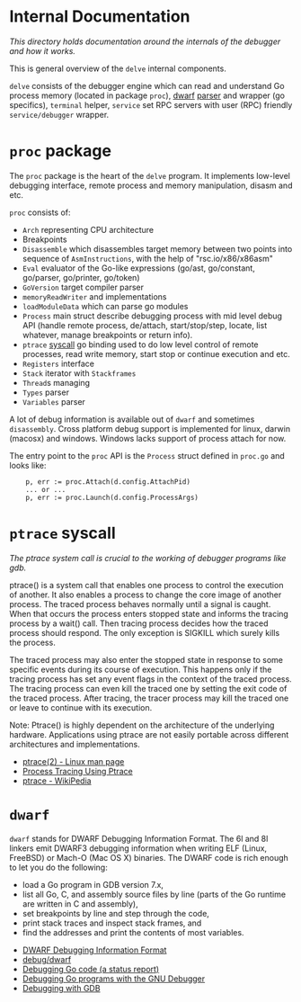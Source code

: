 # Internal Documentation

_This directory holds documentation around the internals of the debugger and how it works._

This is general overview of the `delve` internal components.

`delve` consists of the debugger engine which can read and understand Go process memory (located
in package `proc`), [dwarf](http://dwarfstd.org/doc/dwarf-2.0.0.pdf) 
[parser](https://golang.org/pkg/debug/dwarf/) and wrapper (go specifics), `terminal` helper,
`service` set RPC servers with user (RPC) friendly `service/debugger` wrapper.

# `proc` package

The `proc` package is the heart of the `delve` program. It implements low-level debugging interface,
remote process and memory manipulation, disasm and etc.

`proc` consists of:

- `Arch` representing CPU architecture
- Breakpoints
- `Disassemble` which disassembles target memory between two points into sequence of `AsmInstructions`,
  with the help of "rsc.io/x86/x86asm"
- `Eval` evaluator of the Go-like expressions (go/ast, go/constant, go/parser, go/printer, go/token)
- `GoVersion` target compiler parser
- `memoryReadWriter` and implementations
- `loadModuleData` which can parse go modules
- `Process` main struct describe debugging process with mid level debug API (handle remote process, de/attach, 
  start/stop/step, locate, list whatever, manage breakpoints or return info).
- `ptrace` [syscall](http://tldp.org/LDP/LG/issue81/sandeep.html) go binding used to do low level 
  control of remote processes, read write memory, start stop or continue execution and etc.
- `Registers` interface
- `Stack` iterator with `Stackframes`
- `Thread`s managing
- `Types` parser
- `Variables` parser

A lot of debug information is available out of `dwarf` and sometimes `disassembly`. Cross platform 
debug support is implemented for linux, darwin (macosx) and windows. Windows lacks support of process
attach for now.

The entry point to the `proc` API is the `Process` struct defined in `proc.go` and looks like:

        p, err := proc.Attach(d.config.AttachPid)
        ... or ...
        p, err := proc.Launch(d.config.ProcessArgs)

# `ptrace` syscall

_The ptrace system call is crucial to the working of debugger programs like gdb._

ptrace() is a system call that enables one process to control the execution of another. 
It also enables a process to change the core image of another process. The traced process behaves normally 
until a signal is caught. When that occurs the process enters stopped state and informs the tracing 
process by a wait() call. Then tracing process decides how the traced process should respond. 
The only exception is SIGKILL which surely kills the process.

The traced process may also enter the stopped state in response to some specific events during 
its course of execution. This happens only if the tracing process has set any event flags in 
the context of the traced process. The tracing process can even kill the traced one by setting 
the exit code of the traced process. After tracing, the tracer process may kill the traced one 
or leave to continue with its execution.

Note: Ptrace() is highly dependent on the architecture of the underlying hardware. 
Applications using ptrace are not easily portable across different architectures and implementations.

* [ptrace(2) - Linux man page](https://linux.die.net/man/2/ptrace)
* [Process Tracing Using Ptrace](http://tldp.org/LDP/LG/issue81/sandeep.html)
* [ptrace - WikiPedia](https://en.wikipedia.org/wiki/Ptrace)

# `dwarf` 

`dwarf` stands for DWARF Debugging Information Format. The 6l and 8l linkers emit DWARF3 debugging information 
when writing ELF (Linux, FreeBSD) or Mach-O (Mac OS X) binaries. 
The DWARF code is rich enough to let you do the following:

- load a Go program in GDB version 7.x,
- list all Go, C, and assembly source files by line (parts of the Go runtime are written in C and assembly),
- set breakpoints by line and step through the code,
- print stack traces and inspect stack frames, and
- find the addresses and print the contents of most variables.

* [DWARF Debugging Information Format](http://dwarfstd.org/doc/dwarf-2.0.0.pdf)
* [debug/dwarf](https://golang.org/pkg/debug/dwarf/)
* [Debugging Go code (a status report)](https://blog.golang.org/debugging-go-code-status-report)
* [Debugging Go programs with the GNU Debugger](https://blog.golang.org/debugging-go-programs-with-gnu-debugger)
* [Debugging with GDB](https://golang.org/doc/gdb)
